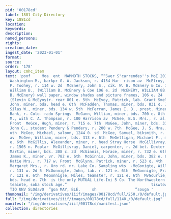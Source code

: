 ```yaml
---
pid: '00178cd'
label: 1881 City Directory
key: 1881cd
location: 
keywords: 
description: 
named_persons: 
rights: 
creation_date: 
ingest_date: '2023-01-01'
format: 
source: 
order: '178'
layout: cmhc_item
text: 'poof     Moa  ent  MAMMOTH STOCKS, ““Swer S"carrendes''s MoE 201 McG  McElhinny,
  Washington M., barkpr G. A. Jackson, r. 4154 Har- rison av  McElroy, William, porter
  P. Toohey, r. 114 w. 2d  McEnery, John S., cik. W. B. McEnery & Co. 106 e. 2d  McEnery,
  William B., (William B. McEnery & Coe 106 e. 2d  McENERY, WILLIAM 8B. & CO., (William
  B. McEnery) wall paper, window shades and picture frames, 106 e. 24  McEvoy, James,
  (Slevin & McEyoy)r. rear 801 e. 5th  McEvoy, Patrick, lab. Grant Smelter  McFadden,
  John, miner, bda. head e. 6th  McFadden, Thomas, miner, bds. 831 ¢. 7th  MoFarlan,
  Silas W., miner, bds. 134 w. 5th  McFerran, James I. B., prest. Miners Exchango
  Bank, r. Colo- rado Springs  McGann, Willian, miner, bds. 700 e. 8th  McGary, John
  M., with C. A. Thompson, r. 100 Harrison av  McGee, B.S. Mrs., r. al. rear 145 w.
  Front  MeGce, Hugh, miner, r. 715 e. 7th  MoGee, John, miner, bds. 313 e. 6th  McGee,
  John C., student Pendery & Pendery, r. 200 w. 7th  MoGee, J. S. Mra., vr. 134 0.
  uth  MeGee, Michael, saloon, 1244 0. sd  McGee, Samuel, biksmith, r. 117 n. Toledo
  av  McGee, William, miner, bds. 313 e. 6th  MeGettigan, Michael F., miner, r. 121
  e. 6th  McGillis, Alexander, miner, r. head Stray Horse  McGillivray, Andrew, miner,
  r. 1505 n. Poplar  McGillivray, Daniel, carpenter, r. 2d bet. Dexter and Washington  McGillivray,
  Martin, miner, bds. 308 ¢. 3d  McGinnis, Horace, miner, r. 732 e. 6th  McGinnis,
  James K., miner, vr. 782 e. 6th  McGinnis, John, miner, bds. 382 e. 6th  |. McGivnis,
  Katie Mrs., r. 717 w. Front  McGlynn, Patrick, miner, r. 523 ¢. 4th  McGonegal,
  Margaret Mrs., r. Oro rd. nr. Lake Co. Sampling wks  -McGonigte, William, miner,
  r. 131 w. 2d 5  McGonnigle, John, lab. r. 121 e. 6th  MeGonnigle, Frank, teamater,
  r. 121 e. 6th  MeGonnigle, Miles, teamster, r. 121 e. 6th  MvGourlie, John, miner,
  bds. head e. 7th  is the only MUTUAL Life-Ini 5 Co. The Northwestern “site sunsets
  teainte, soba stock age.”                                     tiswtow ov SHLOIO
  TIO UNV SLOdavO  “goa MAY, BLE.     sh                 “souga '
thumbnail: "/img/derivatives/iiif/images/00178cd/full/250,/0/default.jpg"
full: "/img/derivatives/iiif/images/00178cd/full/1140,/0/default.jpg"
manifest: "/img/derivatives/iiif/00178cd/manifest.json"
collection: directories
---
```


